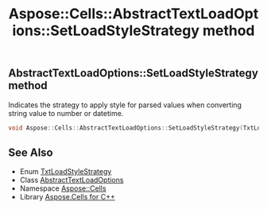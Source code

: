 ﻿---
title: Aspose::Cells::AbstractTextLoadOptions::SetLoadStyleStrategy method
linktitle: SetLoadStyleStrategy
second_title: Aspose.Cells for C++ API Reference
description: 'Aspose::Cells::AbstractTextLoadOptions::SetLoadStyleStrategy method. Indicates the strategy to apply style for parsed values when converting string value to number or datetime in C++.'
type: docs
weight: 900
url: /cpp/aspose.cells/abstracttextloadoptions/setloadstylestrategy/
---
## AbstractTextLoadOptions::SetLoadStyleStrategy method


Indicates the strategy to apply style for parsed values when converting string value to number or datetime.

```cpp
void Aspose::Cells::AbstractTextLoadOptions::SetLoadStyleStrategy(TxtLoadStyleStrategy value)
```

## See Also

* Enum [TxtLoadStyleStrategy](../../txtloadstylestrategy/)
* Class [AbstractTextLoadOptions](../)
* Namespace [Aspose::Cells](../../)
* Library [Aspose.Cells for C++](../../../)
